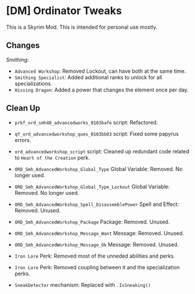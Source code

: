 # [DM] Ordinator Tweaks
This is a Skyrim Mod. This is intended for personal use mostly.

## Changes
*Smithing*:
- `Advanced Workshop`: Removed Lockout, can have both at the same time.
- `Smithing Specialist`: Added additional ranks to unlock for all specializations.
- `Hissing Dragon`: Added a power that changes the element once per day.

## Clean Up
- `prkf_ord_smh40_advancedworks_0103bafe` script: Refactored.
- `qf_ord_advancedworkshop_ques_0103bb03` script: Fixed some papyrus errors.
- `ord_advancedworkshop_script` script: Cleaned up redundant code related to `Heart of the Creation` perk.
- `ORD_Smh_AdvancedWorkshop_Global_Type` Global Variable: Removed. No longer used.
- `ORD_Smh_AdvancedWorkshop_Global_Type_Lockout` Global Variable: Removed. No longer used.
- `ORD_Smh_AdvancedWorkshop_Spell_DisassemblePower` Spell and Effect: Removed. Unused.
- `ORD_Smh_AdvancedWorkshop_Package` Package: Removed. Unused.
- `ORD_Smh_AdvancedWorkshop_Message_Want` Message: Removed. Unused.
- `ORD_Smh_AdvancedWorkshop_Message_Ok` Message: Removed. Unused.
- `Iron Lore` Perk: Removed most of the unneded abilities and perks.
- `Iron Lore` Perk: Removed coupling between it and the specialization perks.

- `SneakDetector` mechanism: Replaced with `.IsSneaking()`